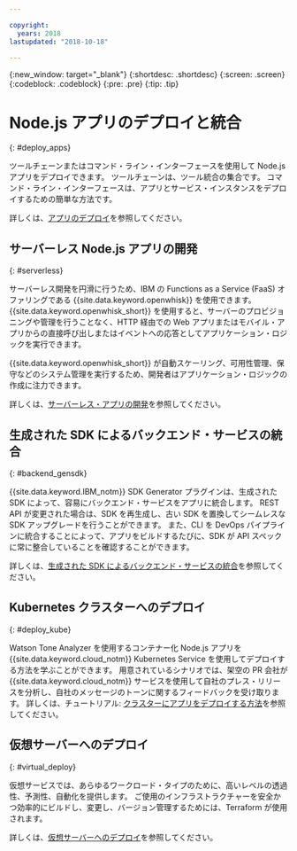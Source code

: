 ```yaml
---

copyright:
  years: 2018
lastupdated: "2018-10-18"

---
```

{:new_window: target="_blank"}
{:shortdesc: .shortdesc}
{:screen: .screen}
{:codeblock: .codeblock}
{:pre: .pre}
{:tip: .tip}

# Node.js アプリのデプロイと統合
{: #deploy_apps}

ツールチェーンまたはコマンド・ライン・インターフェースを使用して Node.js アプリをデプロイできます。 ツールチェーンは、ツール統合の集合です。 コマンド・ライン・インターフェースは、アプリとサービス・インスタンスをデプロイするための簡単な方法です。

詳しくは、[アプリのデプロイ](../apps/dep-app-tool.html)を参照してください。

## サーバーレス Node.js アプリの開発
{: #serverless}

サーバーレス開発を円滑に行うため、IBM の Functions as a Service (FaaS) オファリングである {{site.data.keyword.openwhisk}} を使用できます。 {{site.data.keyword.openwhisk_short}} を使用すると、サーバーのプロビジョニングや管理を行うことなく、HTTP 経由での Web アプリまたはモバイル・アプリからの直接呼び出しまたはイベントへの応答としてアプリケーション・ロジックを実行できます。

{{site.data.keyword.openwhisk_short}} が自動スケーリング、可用性管理、保守などのシステム管理を実行するため、開発者はアプリケーション・ロジックの作成に注力できます。

詳しくは、[サーバーレス・アプリの開発](../apps/deploying/functions.html)を参照してください。

## 生成された SDK によるバックエンド・サービスの統合
{: #backend_gensdk}

{{site.data.keyword.IBM_notm}} SDK Generator プラグインは、生成された SDK によって、容易にバックエンド・サービスをアプリに統合します。 REST API が変更された場合は、SDK を再生成し、古い SDK を置換してシームレスな SDK アップグレードを行うことができます。 また、CLI を DevOps パイプラインに統合することによって、アプリをビルドするたびに、SDK が API スペックに常に整合していることを確認することができます。

詳しくは、[生成された SDK によるバックエンド・サービスの統合](/docs/swift/backend/cli_sdkgen.html)を参照してください。

## Kubernetes クラスターへのデプロイ
{: #deploy_kube}

Watson Tone Analyzer を使用するコンテナー化 Node.js アプリを {{site.data.keyword.cloud_notm}} Kubernetes Service を使用してデプロイする方法を学ぶことができます。 用意されているシナリオでは、架空の PR 会社が {{site.data.keyword.cloud_notm}} サービスを使用して自社のプレス・リリースを分析し、自社のメッセージのトーンに関するフィードバックを受け取ります。 詳しくは、チュートリアル: [クラスターにアプリをデプロイする方法](../containers/cs_tutorials_apps.html)を参照してください。

## 仮想サーバーへのデプロイ
{: #virtual_deploy}

仮想サービスでは、あらゆるワークロード・タイプのために、高いレベルの透過性、予測性、自動化を提供します。 ご使用のインフラストラクチャーを安全かつ効率的にビルドし、変更し、バージョン管理するためには、Terraform が使用されます。

詳しくは、[仮想サーバーへのデプロイ](../apps/vsi-deploy.html)を参照してください。

